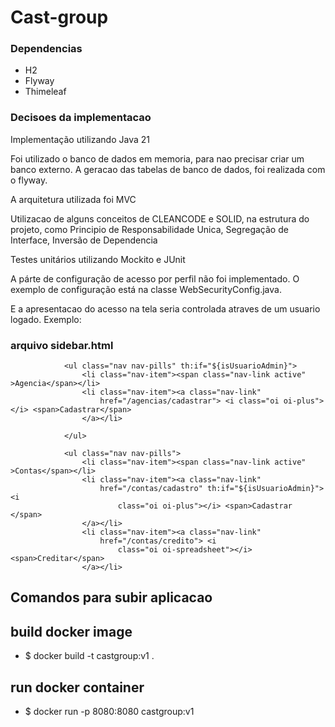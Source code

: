 # Cast-group

### Dependencias

* H2
* Flyway
* Thimeleaf


### Decisoes da implementacao

Implementação utilizando Java 21

Foi utilizado o banco de dados em memoria, para nao precisar criar um banco externo.
A geracao das tabelas de banco de dados, foi realizada com o flyway.

A arquitetura utilizada foi MVC

Utilizacao de alguns conceitos de CLEANCODE e SOLID, na estrutura do projeto, como Principio de Responsabilidade Unica, Segregação de Interface, Inversão de Dependencia

Testes unitários utilizando Mockito e JUnit



A párte de configuração de acesso por perfil não foi implementado. O exemplo de configuração está na classe WebSecurityConfig.java.

E a apresentacao do acesso na tela seria controlada atraves de um usuario logado. Exemplo:

### arquivo sidebar.html
                <ul class="nav nav-pills" th:if="${isUsuarioAdmin}">
					<li class="nav-item"><span class="nav-link active" >Agencia</span></li>
					<li class="nav-item"><a class="nav-link"
						href="/agencias/cadastrar"> <i class="oi oi-plus"></i> <span>Cadastrar</span>
					</a></li>

				</ul>

				<ul class="nav nav-pills">
					<li class="nav-item"><span class="nav-link active" >Contas</span></li>
					<li class="nav-item"><a class="nav-link" 
						href="/contas/cadastro" th:if="${isUsuarioAdmin}"> <i
							class="oi oi-plus"></i> <span>Cadastrar </span>
					</a></li>
					<li class="nav-item"><a class="nav-link" 
						href="/contas/credito"> <i
							class="oi oi-spreadsheet"></i> <span>Creditar</span>
					</a></li>


## Comandos para subir aplicacao

## build docker image

* $ docker build -t castgroup:v1 .

## run docker container

* $ docker run -p 8080:8080 castgroup:v1 